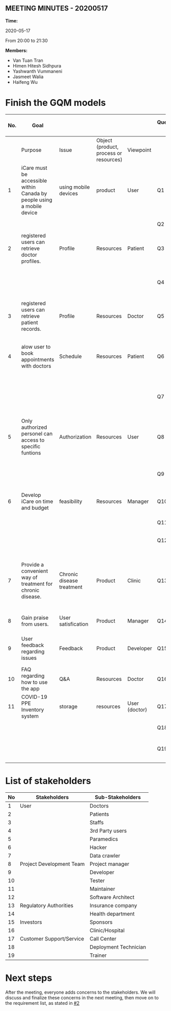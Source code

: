 MEETING MINUTES - 20200517
---

**Time:**

2020-05-17

From 20:00 to 21:30

**Members:**

* Van Tuan Tran
* Himen Hitesh Sidhpura
* Yashwanth Vummaneni
* Jasmeet Walia
* Haifeng Wu

# Finish the GQM models

| No. | Goal                                                                   |                           |                                        |               | Question ID | Questions                                                                             | Metric ID | Metrics<br>(something that can be measured in number)                                   |
|-----|------------------------------------------------------------------------|---------------------------|----------------------------------------|---------------|-------------|---------------------------------------------------------------------------------------|-----------|-----------------------------------------------------------------------------------------|
|     | Purpose                                                                | Issue                     | Object (product, process or resources) | Viewpoint     |             |                                                                                       |           |                                                                                         |
| 1   | iCare must be accessible within Canada by people using a mobile device | using mobile devices      | product                                | User          | Q1          | Should it be an App or a Website                                                      | M1        | market share of mobiles platforms and web browsers                                      |
|     |                                                                        |                           |                                        |               | Q2          | Is it support offline mode                                                            | M2        | size of data that can be stored offline                                                 |
| 2   | registered users can retrieve doctor profiles.                         | Profile                   | Resources                              | Patient       | Q3          | What is the speciality of doctor?                                                     | M3        | How many departments that iCare support?                                                |
|     |                                                                        |                           |                                        |               | Q4          | What information should be included in the profile                                    | M4        | how much data should be preresented?                                                    |
| 3   | registered users can retrieve patient records.                         | Profile                   | Resources                              | Doctor        | Q5          | What information should be included in the profile                                    | M5        | how much data should be preresented?                                                    |
| 4   | alow user to book appointments with doctors                            | Schedule                  | Resources                              | Patient       | Q6          | How flexible is the time window for booking or cancelling a doctor’s appointment?     | M6        | how many available timeslot a patient can book                                          |
|     |                                                                        |                           |                                        |               | Q7          | Is the appointment system accessible for 24*7?                                        | M7        | Downtime for the system (99.99% uptime)                                                 |
| 5   | Only authorized personel can access to specific funtions               | Authorization             | Resources                              | User          | Q8          | Does the system protect patient information from the unauthorized persons             | M8        | how many tried before blocking an unauthorized access                                   |
|     |                                                                        |                           |                                        |               | Q9          | Is data modified by appropriate user?                                                 | M9        | how many tried before blocking an unauthorized access                                   |
| 6   | Develop iCare on time and budget                                       | feasibility               | Resources                              | Manager       | Q10         | What's the time we deliver the software?                                              | M10       | Delivery time                                                                           |
|     |                                                                        |                           |                                        |               | Q11         | How much does it cost?                                                                | M11       | Project Budget (money)                                                                  |
|     |                                                                        |                           |                                        |               | Q12         | What is the size of this software?                                                    | M12       | SLOC                                                                                    |
| 7   | Provide a convenient way of treatment for chronic disease.             | Chronic disease treatment | Product                                | Clinic        | Q13         | Are we reducing the number of times of seeing a doctor in person for chronic disease? | M13       | The number of online prescription.(Each online prescription means one time convenience) |
| 8   | Gain praise from users.                                                | User satisfication        | Product                                | Manager       | Q14         | Are the users satisfy with the system?                                                | M14       | Get at least 80% 4 out of 5 credits.                                                    |
| 9   | User feedback regarding issues                                         | Feedback                  | Product                                | Developer     | Q15         | Bugs in the system and necessary enhancements to the app?                             | M15       | Amount of time spent in resolving bugs,enhancments,maintenance                          |
| 10  | FAQ regarding how to use the app                                       | Q&A                       | Resources                              | Doctor        | Q16         | how the app can be used?                                                              | M16       | how many functionalities covered in the document                                        |
| 11  | COVID-19 PPE Inventory system                                          | storage                   | resources                              | User (doctor) | Q17         | how many PPE suit available                                                           | M17       | the number of available PPE suit                                                        |
|     |                                                                        |                           |                                        |               | Q18         | how to order PPE suit                                                                 | M18       | list of vendors                                                                         |
|     |                                                                        |                           |                                        |               | Q19         | how many PPE suit are used in one day                                                 | M19       | the number of PPE suit throw away every day                                             |

# List of stakeholders

| No | Stakeholders              | Sub-Stakeholders      |
|----|---------------------------|-----------------------|
| 1  | User                      | Doctors               |
| 2  |                           | Patients              |
| 3  |                           | Staffs                |
| 4  |                           | 3rd Party users       |
| 5  |                           | Paramedics            |
| 6  |                           | Hacker                |
| 7  |                           | Data crawler          |
| 8  | Project Development Team | Project manager        |
| 9  |                           | Developer             |
| 10 |                           | Tester                |
| 11 |                           | Maintainer            |
| 12 |                           | Software Architect    |
| 13 | Regulatory Authorities    | Insurance company     |
| 14 |                           | Health department     |
| 15 | Investors                 | Sponsors              |
| 16 |                           | Clinic/Hospital       |
| 17 | Customer Support/Service  | Call Center           |
| 18 |                           | Deployment Technician |
| 19 |                           | Trainer               |

# Next steps

After the meeting, everyone adds concerns to the stakeholders. We will discuss and finalize these concerns in the next meeting, then move on to the requirement list, as stated in [#2](https://github.com/huntertran/soen6471-iCare-teamG/issues/2)